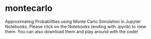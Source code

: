 # montecarlo
Approximating Probabilities using Monte Carlo Simulation in Jupyter Notebooks. Please click on the Notebooks (ending with .ipynb) to view them. You can also download them and play around with the code!

